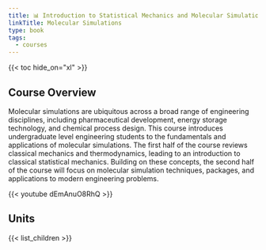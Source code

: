 ```yaml
---
title: 📊 Introduction to Statistical Mechanics and Molecular Simulation
linkTitle: Molecular Simulations
type: book
tags:
  - courses
---
```

{{< toc hide_on="xl" >}}

## Course Overview

Molecular simulations are ubiquitous across a broad range of engineering disciplines, including pharmaceutical development, energy storage technology, and chemical process design. This course introduces undergraduate level engineering students to the fundamentals and applications of molecular simulations. The first half of the course reviews classical mechanics and thermodynamics, leading to an introduction to classical statistical mechanics. Building on these concepts, the second half of the course will focus on molecular simulation techniques, packages, and applications to modern engineering problems.

{{< youtube dEmAnuO8RhQ >}}

## Units

{{< list_children >}}

